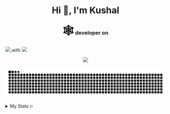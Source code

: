 <h1 align="center">Hi 👋, I'm Kushal</h1>
<h3 align="center">
  <span style="font-size: 35px;">🕸️</span> developer on
</h3>
<a href="https://skillicons.dev">
	<img src="https://upload.wikimedia.org/wikipedia/commons/4/41/Fedora_icon_%282021%29.svg"height="35" />
	</a>
	 with  
<a href="https://skillicons.dev">
	<img src="https://skillicons.dev/icons?i=neovim" height="35" />
	</a>
</h3>

<p>

<div align="center" width=50%>
<p>
<a href="https://skillicons.dev">
	<img src="https://skillicons.dev/icons?i=ts,go,next,nodejs,express,tailwind,mongodb,firebase,docker" />
	</a>
</p>
</div>

<div align="center">

 <img src="https://raw.githubusercontent.com/kushalsdesk/kushalsdesk/output/snake.svg" alt="Snake animation" />

</div>
<details>
  <summary>My Stats 🔥</summary>
    <div align="center">
    <table>
    <tr>
        <td>
        <p align="left">
	      <img src="https://github-readme-stats.vercel.app/api?username=kushalsdesk&count_private=true&show_icons=true&hide_border=true&theme=vue-dark" alt="kushalsdesk's Stats" height="180" />
      </p>
    </td>
    <td>
     <a href="#"><img src="https://github-readme-stats.vercel.app/api/top-langs/?username=kushalsdesk&hide=css,java,php&layout=compact&theme=vue-dark&hide_border=true" height="180"/></a>
    </td>
  </tr>
  </table>
</details>


